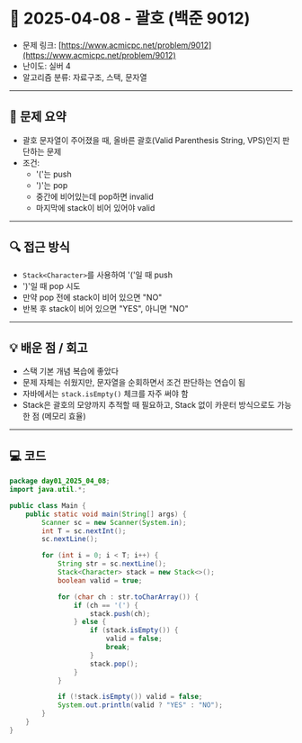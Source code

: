 # 📅 2025-04-08 - 괄호 (백준 9012)

<!-- 문제 링크 -->
- 문제 링크: [https://www.acmicpc.net/problem/9012](https://www.acmicpc.net/problem/9012)
- 난이도: 실버 4
- 알고리즘 분류: 자료구조, 스택, 문자열

---

## 📌 문제 요약

- 괄호 문자열이 주어졌을 때, 올바른 괄호(Valid Parenthesis String, VPS)인지 판단하는 문제
- 조건:
    - '('는 push
    - ')'는 pop
    - 중간에 비어있는데 pop하면 invalid
    - 마지막에 stack이 비어 있어야 valid

---

## 🔍 접근 방식

- `Stack<Character>`를 사용하여 '('일 때 push
- ')'일 때 pop 시도
- 만약 pop 전에 stack이 비어 있으면 "NO"
- 반복 후 stack이 비어 있으면 "YES", 아니면 "NO"

---

## 💡 배운 점 / 회고

- 스택 기본 개념 복습에 좋았다
- 문제 자체는 쉬웠지만, 문자열을 순회하면서 조건 판단하는 연습이 됨
- 자바에서는 `stack.isEmpty()` 체크를 자주 써야 함 
- Stack은 괄호의 모양까지 추적할 때 필요하고, Stack 없이 카운터 방식으로도 가능한 점 (메모리 효율)

---

## 💻 코드

```java
package day01_2025_04_08;
import java.util.*;

public class Main {
    public static void main(String[] args) {
        Scanner sc = new Scanner(System.in);
        int T = sc.nextInt();
        sc.nextLine();

        for (int i = 0; i < T; i++) {
            String str = sc.nextLine();
            Stack<Character> stack = new Stack<>();
            boolean valid = true;

            for (char ch : str.toCharArray()) {
                if (ch == '(') {
                    stack.push(ch);
                } else {
                    if (stack.isEmpty()) {
                        valid = false;
                        break;
                    }
                    stack.pop();
                }
            }

            if (!stack.isEmpty()) valid = false;
            System.out.println(valid ? "YES" : "NO");
        }
    }
}
